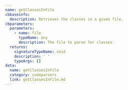 ```yaml
---
name: getClassesInFile
cbbaseinfo:
  description: Retrieves the classes in a given file.
cbparameters:
  parameters:
    - name: file
      typeName: any
      description: The file to parse for classes.
  returns:
    signatureTypeName: void
    description: ' '
    typeArgs: []
data:
  name: getClassesInFile
  category: codeparsers
  link: getClassesInFile.md
---
```

<CBBaseInfo/> 
 <CBParameters/>